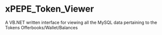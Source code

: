 # xPEPE_Token_Viewer
 A VB.NET written interface for viewing all the MySQL data pertaining to the Tokens Offerbooks/Wallet/Balances
